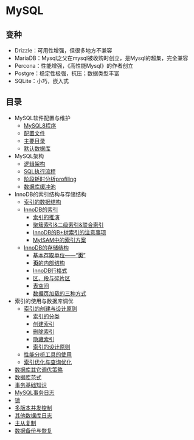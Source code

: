 # MySQL

## 变种
* Drizzle：可用性增强，但很多地方不兼容
* MariaDB：Mysql之父在mysql被收购时创立，是Mysql的超集，完全兼容
* Percona：性能增强，《高性能Mysql》的作者创立
* Postgre：稳定性极强，抗压；数据类型丰富
* SQLite：小巧，嵌入式

## 目录
* MySQL软件配置与维护
    * [MySQL8程序](MySQL8程序.md)
    * [配置文件](配置文件.md)
    * [主要目录](主要目录.md)
    * [默认数据库](默认数据库.md)
* MySQL架构
    * [逻辑架构](逻辑架构.md)
    * [SQL执行流程](SQL执行流程.md)
    * [阶段耗时分析profiling](profiling.md)
    * [数据库缓冲池](数据库缓冲池.md)
* InnoDB的索引结构与存储结构
    * [索引的数据结构](索引的数据结构.md)
    * [InnoDB的索引](InnoDB的索引.md)
        * [索引的推演](InnoDB的索引.md#索引的推演)
        * [聚簇索引&二级索引&联合索引](InnoDB的索引.md#常见索引概念)
        * [InnoDB的B+树索引的注意事项](InnoDB的索引.md#索引的注意事项)
        * [MyISAM中的索引方案](InnoDB的索引.md#MyISAM中的索引方案)
    * [InnoDB的存储结构](InnoDB的存储结构.md)
        * [基本存取单位——“**页**”](InnoDB的存储结构.md#页结构)
        * [**页**的内部结构](InnoDB的存储结构.md#页的内部结构)
        * [InnoDB行格式](InnoDB的存储结构.md#innodb行格式)
        * [区、段与碎片区](InnoDB的存储结构.md#区段与碎片区)
        * [表空间](InnoDB的存储结构.md#表空间)
        * [数据页加载的三种方式](InnoDB的存储结构.md#数据页加载的三种方式)
* 索引的使用与数据库调优
    * [索引的创建与设计原则](索引的创建与设计原则.md)
        * [索引的分类](索引的创建与设计原则.md#索引的分类)
        * [创建索引](索引的创建与设计原则.md#创建索引)
        * [删除索引](索引的创建与设计原则.md#删除索引)
        * [隐藏索引](索引的创建与设计原则.md#隐藏索引)
        * [索引的设计原则](索引的创建与设计原则.md#索引的设计原则)
    * [性能分析工具的使用](性能分析工具的使用.md)
    * [索引优化与查询优化](索引优化与查询优化.md)
* [数据库其它调优策略](数据库其它调优策略.md)
* [数据库范式](数据库范式.md)
* [事务基础知识](事务基础知识.md)
* [MySQL事务日志](MySQL事务日志.md)
* [锁](锁.md)
* [多版本并发控制](多版本并发控制.md)
* [其他数据库日志](其他数据库日志.md)
* [主从复制](主从复制.md)
* [数据备份与恢复](数据备份与恢复.md)